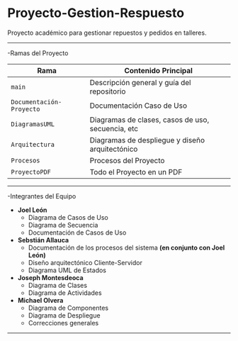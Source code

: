 # Proyecto-Gestion-Respuesto
Proyecto académico para gestionar repuestos y pedidos en talleres.


---

-Ramas del Proyecto

| Rama                     | Contenido Principal                                  |
|--------------------------|------------------------------------------------------|
| `main`                   | Descripción general y guía del repositorio           |
| `Documentación-Proyecto` | Documentación Caso de Uso                            |
| `DiagramasUML`           | Diagramas de clases, casos de uso, secuencia, etc    |
| `Arquitectura`           | Diagramas de despliegue y diseño arquitectónico      |
| `Procesos`               | Procesos del Proyecto                                |
| `ProyectoPDF`            | Todo el Proyecto en un PDF                           |

---

-Integrantes del Equipo

- **Joel León**  
  - Diagrama de Casos de Uso  
  - Diagrama de Secuencia  
  - Documentación de Casos de Uso  
- **Sebstián Allauca**  
  - Documentación de los procesos del sistema **(en conjunto con Joel León)**
  - Diseño arquitectónico Cliente-Servidor
  - Diagrama UML de Estados
- **Joseph Montesdeoca**  
  - Diagrama de Clases
  - Diagrama de Actividades
- **Michael Olvera**
  - Diagrama de Componentes
  - Diagrama de Despliegue
  - Correcciones generales

---

